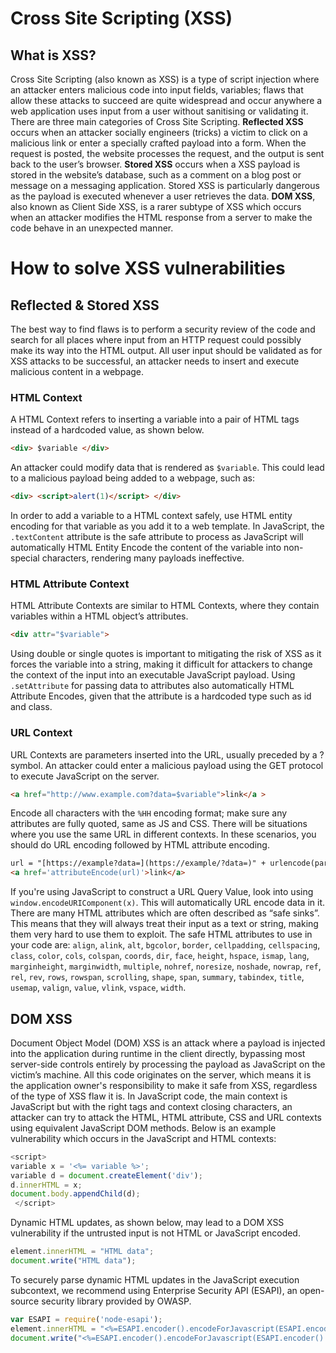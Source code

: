 # Cross Site Scripting (XSS)
## What is XSS?
Cross Site Scripting (also known as XSS) is a type of script injection where an attacker enters malicious code into input fields, variables; flaws that allow these attacks to succeed are quite widespread and occur anywhere a web application uses input from a user without sanitising or validating it.
There are three main categories of Cross Site Scripting.
**Reflected XSS** occurs when an attacker socially engineers (tricks) a victim to click on a malicious link or enter a specially crafted payload into a form. When the request is posted, the website processes the request, and the output is sent back to the user’s browser.
**Stored XSS** occurs when a XSS payload is stored in the website’s database, such as a comment on a blog post or message on a messaging application. Stored XSS is particularly dangerous as the payload is executed whenever a user retrieves the data.
**DOM XSS**, also known as Client Side XSS, is a rarer subtype of XSS which occurs when an attacker modifies the HTML response from a server to make the code behave in an unexpected manner.
# How to solve XSS vulnerabilities
## Reflected & Stored XSS
The best way to find flaws is to perform a security review of the code and search for all places where input from an HTTP request could possibly make its way into the HTML output. All user input should be validated as for XSS attacks to be successful, an attacker needs to insert and execute malicious content in a webpage. 
### HTML Context
A HTML Context refers to inserting a variable into a pair of HTML tags instead of a hardcoded value, as shown below.
``` html
<div> $variable </div>
```
An attacker could modify data that is rendered as `$variable`. This could lead to a malicious payload being added to a webpage, such as:

``` html
<div> <script>alert(1)</script> </div>

```
In order to add a variable to a HTML context safely, use HTML entity encoding for that variable as you add it to a web template.
In JavaScript, the `.textContent` attribute is the safe attribute to process as JavaScript will automatically HTML Entity Encode the content of the variable into non-special characters, rendering many payloads ineffective.
### HTML Attribute Context
HTML Attribute Contexts are similar to HTML Contexts, where they contain variables within a HTML object’s attributes.

``` html
<div attr="$variable">

```
Using double or single quotes is important to mitigating the risk of XSS as it forces the variable into a string, making it difficult for attackers to change the context of the input into an executable JavaScript payload.
Using `.setAttribute` for passing data to attributes also automatically HTML Attribute Encodes, given that the attribute is a hardcoded type such as id and class.
### URL Context
URL Contexts are parameters inserted into the URL, usually preceded by a ? symbol. An attacker could enter a malicious payload using the GET protocol to execute JavaScript on the server.

``` html
<a href="http://www.example.com?data=$variable">link</a >

```
Encode all characters with the `%HH` encoding format; make sure any attributes are fully quoted, same as JS and CSS.
There will be situations where you use the same URL in different contexts. In these scenarios, you should do URL encoding followed by HTML attribute encoding.

``` html
url = "[https://example?data=](https://example/?data=)" + urlencode(parameter)
<a href='attributeEncode(url)'>link</a>

```
If you're using JavaScript to construct a URL Query Value, look into using `window.encodeURIComponent(x)`. This will automatically URL encode data in it.
There are many HTML attributes which are often described as “safe sinks”. This means that they will always treat their input as a text or string, making them very hard to use them to exploit. The safe HTML attributes to use in your code are: `align`, `alink`, `alt`, `bgcolor`, `border`, `cellpadding`, `cellspacing`, `class`, `color`, `cols`, `colspan`, `coords`, `dir`, `face`, `height`, `hspace`, `ismap`, `lang`, `marginheight`, `marginwidth`, `multiple`, `nohref`, `noresize`, `noshade`, `nowrap`, `ref`, `rel`, `rev`, `rows`, `rowspan`, `scrolling`, `shape`, `span`, `summary`, `tabindex`, `title`, `usemap`, `valign`, `value`, `vlink`, `vspace`, `width`.
## DOM XSS
Document Object Model (DOM) XSS is an attack where a payload is injected into the application during runtime in the client directly, bypassing most server-side controls entirely by processing the payload as JavaScript on the victim’s machine. All this code originates on the server, which means it is the application owner's responsibility to make it safe from XSS, regardless of the type of XSS flaw it is.
In JavaScript code, the main context is JavaScript but with the right tags and context closing characters, an attacker can try to attack the HTML, HTML attribute, CSS and URL contexts using equivalent JavaScript DOM methods.
Below is an example vulnerability which occurs in the JavaScript and HTML contexts:

```javascript
<script>
variable x = '<%= variable %>';
variable d = document.createElement('div');
d.innerHTML = x;
document.body.appendChild(d);
 </script>

```
Dynamic HTML updates, as shown below, may lead to a DOM XSS vulnerability if the untrusted input is not  HTML or JavaScript encoded.

```javascript
element.innerHTML = "HTML data";
document.write("HTML data");

```
To securely parse dynamic HTML updates in the JavaScript execution subcontext, we recommend using Enterprise Security API (ESAPI), an open-source security library provided by OWASP.

```javascript
var ESAPI = require('node-esapi'); 
element.innerHTML = "<%=ESAPI.encoder().encodeForJavascript(ESAPI.encoder().encodeForHTML(data))%>";
document.write("<%=ESAPI.encoder().encodeForJavascript(ESAPI.encoder().encodeForHTML(data))%>");
```